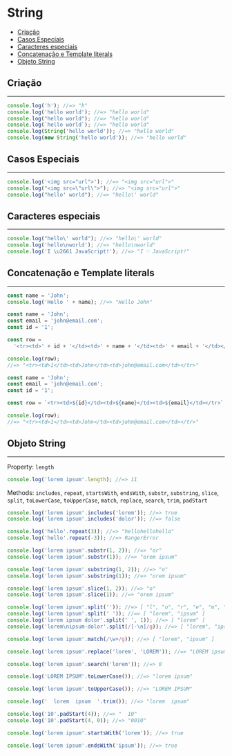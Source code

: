 # String

  - [Criação](#criação)
  - [Casos Especiais](#casos-especiais)
  - [Caracteres especiais](#caracteres-especiais)
  - [Concatenação e Template literals](#concatenação-e-template-literals)
  - [Objeto String](#objeto-string)

## Criação

---

```js
console.log('h'); //=> "h"
console.log('hello world'); //=> "hello world"
console.log("hello world"); //=> "hello world"
console.log(`hello world`); //=> "hello world"
console.log(String('hello world')); //=> "hello world"
console.log(new String('hello world')); //=> "hello world"
```

## Casos Especiais

---

```js
console.log('<img src="url">'); //=> "<img src="url">"
console.log("<img src=\"url\">"); //=> "<img src="url">"
console.log("hello' world"); //=> "hello\' world"
```

## Caracteres especiais

---

```js
console.log("hello\' world"); //=> "hello\' world"
console.log('hello\nworld'); //=> "hello\nworld"
console.log('I \u2661 JavaScript!'); //=> "I ♡ JavaScript!"
```

## Concatenação e Template literals

---

```js
const name = 'John';
console.log('Hello ' + name); //=> "Hello John"
```

```js
const name = 'John';
const email = 'john@email.com';
const id = '1';

const row =
  '<tr><td>' + id + '</td><td>' + name + '</td><td>' + email + '</td></tr>';

console.log(row);
//=> "<tr><td>1</td><td>John</td><td>john@email.com</td></tr>"
```

```js
const name = 'John';
const email = 'john@email.com';
const id = '1';

const row = `<tr><td>${id}</td><td>${name}</td><td>${email}</td></tr>`;

console.log(row);
//=> "<tr><td>1</td><td>John</td><td>john@email.com</td></tr>"
```

## Objeto String

---

Property: `length`

```js
console.log('lorem ipsum'.length); //=> 11
```

Methods: `includes`, `repeat`, `startsWith`, `endsWith`, `substr`, `substring`, `slice`, `split`, `toLowerCase`, `toUpperCase`, `match`, `replace`, `search`, `trim`, `padStart`

```js
console.log('lorem ipsum'.includes('lorem')); //=> true
console.log('lorem ipsum'.includes('dolor')); //=> false
```

```js
console.log('hello'.repeat(3)); //=> "hellohellohello"
console.log('hello'.repeat(-3)); //=> RangerError
```

```js
console.log('lorem ipsum'.substr(1, 2)); //=> "or"
console.log('lorem ipsum'.substr(1)); //=> "orem ipsum"
```

```js
console.log('lorem ipsum'.substring(1, 2)); //=> "o"
console.log('lorem ipsum'.substring(1)); //=> "orem ipsum"
```

```js
console.log('lorem ipsum'.slice(1, 2)); //=> "o"
console.log('lorem ipsum'.slice(1)); //=> "orem ipsum"
```

```js
console.log('lorem ipsum'.split('')); //=> [ "l", "o", "r", "e", "m", " ", "i", "p", "s", "u", "m" ]
console.log('lorem ipsum'.split(' ')); //=> [ "lorem", "ipsum" ]
console.log('lorem ipsum dolor'.split(' ', 1)); //=> [ "lorem" ]
console.log('lorem\nipsum-dolor'.split(/[-\n]/g)); //=> [ "lorem", "ipsum", "dolor" ]
```

```js
console.log('lorem ipsum'.match(/\w+/g)); //=> [ "lorem", "ipsum" ]
```

```js
console.log('lorem ipsum'.replace('lorem', 'LOREM')); //=> "LOREM ipsum"
```

```js
console.log('lorem ipsum'.search('lorem')); //=> 0
```

```js
console.log('LOREM IPSUM'.toLowerCase()); //=> "lorem ipsum"
```

```js
console.log('lorem ipsum'.toUpperCase()); //=> "LOREM IPSUM"
```

```js
console.log('  lorem  ipsum  '.trim()); //=> "lorem  ipsum"
```

```js
console.log('10'.padStart(4)); //=> "  10"
console.log('10'.padStart(4, 0)); //=> "0010"
```

```js
console.log('lorem ipsum'.startsWith('lorem')); //=> true
```

```js
console.log('lorem ipsum'.endsWith('ipsum')); //=> true
```
